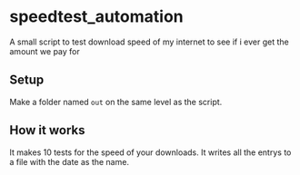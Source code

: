 # speedtest_automation

A small script to test download speed of my internet to see if i ever get the amount we pay for

## Setup

Make a folder named `out` on the same level as the script.

## How it works

It makes 10 tests for the speed of your downloads.
It writes all the entrys to a file with the date as the name.
